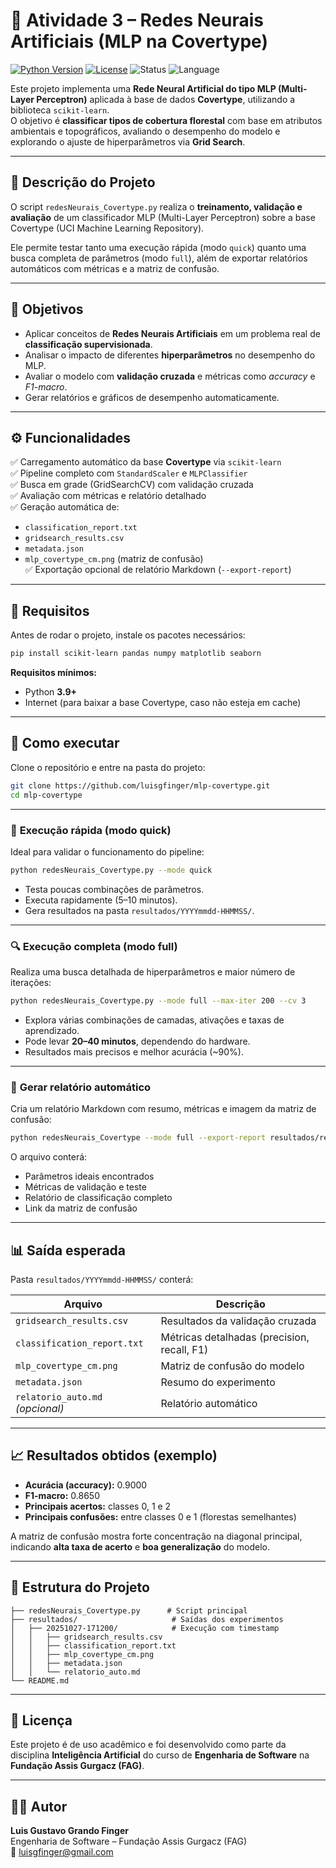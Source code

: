 # 🧠 Atividade 3 – Redes Neurais Artificiais (MLP na Covertype)

[![Python Version](https://img.shields.io/badge/python-3.9%2B-blue.svg)](https://www.python.org/downloads/)
[![License](https://img.shields.io/badge/license-Academic-green.svg)](LICENSE)
![Status](https://img.shields.io/badge/status-Completed-success.svg)
![Language](https://img.shields.io/badge/language-Python-yellow.svg)

Este projeto implementa uma **Rede Neural Artificial do tipo MLP (Multi-Layer Perceptron)** aplicada à base de dados **Covertype**, utilizando a biblioteca `scikit-learn`.  
O objetivo é **classificar tipos de cobertura florestal** com base em atributos ambientais e topográficos, avaliando o desempenho do modelo e explorando o ajuste de hiperparâmetros via **Grid Search**.

---

## 📘 **Descrição do Projeto**

O script `redesNeurais_Covertype.py` realiza o **treinamento, validação e avaliação** de um classificador MLP (Multi-Layer Perceptron) sobre a base Covertype (UCI Machine Learning Repository).  

Ele permite testar tanto uma execução rápida (modo `quick`) quanto uma busca completa de parâmetros (modo `full`), além de exportar relatórios automáticos com métricas e a matriz de confusão.

---

## 🎯 **Objetivos**

- Aplicar conceitos de **Redes Neurais Artificiais** em um problema real de **classificação supervisionada**.  
- Analisar o impacto de diferentes **hiperparâmetros** no desempenho do MLP.  
- Avaliar o modelo com **validação cruzada** e métricas como *accuracy* e *F1-macro*.  
- Gerar relatórios e gráficos de desempenho automaticamente.

---

## ⚙️ **Funcionalidades**

✅ Carregamento automático da base **Covertype** via `scikit-learn`  
✅ Pipeline completo com `StandardScaler` e `MLPClassifier`  
✅ Busca em grade (GridSearchCV) com validação cruzada  
✅ Avaliação com métricas e relatório detalhado  
✅ Geração automática de:
- `classification_report.txt`  
- `gridsearch_results.csv`  
- `metadata.json`  
- `mlp_covertype_cm.png` (matriz de confusão)  
✅ Exportação opcional de relatório Markdown (`--export-report`)

---

## 🧩 **Requisitos**

Antes de rodar o projeto, instale os pacotes necessários:

```bash
pip install scikit-learn pandas numpy matplotlib seaborn
```

**Requisitos mínimos:**
- Python **3.9+**
- Internet (para baixar a base Covertype, caso não esteja em cache)

---

## 🚀 **Como executar**

Clone o repositório e entre na pasta do projeto:

```bash
git clone https://github.com/luisgfinger/mlp-covertype.git
cd mlp-covertype
```

---

### 🧪 **Execução rápida (modo quick)**

Ideal para validar o funcionamento do pipeline:

```bash
python redesNeurais_Covertype.py --mode quick
```

- Testa poucas combinações de parâmetros.  
- Executa rapidamente (5–10 minutos).  
- Gera resultados na pasta `resultados/YYYYmmdd-HHMMSS/`.

---

### 🔍 **Execução completa (modo full)**

Realiza uma busca detalhada de hiperparâmetros e maior número de iterações:

```bash
python redesNeurais_Covertype.py --mode full --max-iter 200 --cv 3
```

- Explora várias combinações de camadas, ativações e taxas de aprendizado.  
- Pode levar **20–40 minutos**, dependendo do hardware.  
- Resultados mais precisos e melhor acurácia (~90%).

---

### 🧾 **Gerar relatório automático**

Cria um relatório Markdown com resumo, métricas e imagem da matriz de confusão:

```bash
python redesNeurais_Covertype --mode full --export-report resultados/relatorio_auto.md
```

O arquivo conterá:
- Parâmetros ideais encontrados
- Métricas de validação e teste
- Relatório de classificação completo
- Link da matriz de confusão

---

## 📊 **Saída esperada**

Pasta `resultados/YYYYmmdd-HHMMSS/` conterá:

| Arquivo | Descrição |
|----------|------------|
| `gridsearch_results.csv` | Resultados da validação cruzada |
| `classification_report.txt` | Métricas detalhadas (precision, recall, F1) |
| `mlp_covertype_cm.png` | Matriz de confusão do modelo |
| `metadata.json` | Resumo do experimento |
| `relatorio_auto.md` *(opcional)* | Relatório automático |

---

## 📈 **Resultados obtidos (exemplo)**

- **Acurácia (accuracy):** 0.9000  
- **F1-macro:** 0.8650  
- **Principais acertos:** classes 0, 1 e 2  
- **Principais confusões:** entre classes 0 e 1 (florestas semelhantes)  

A matriz de confusão mostra forte concentração na diagonal principal, indicando **alta taxa de acerto** e **boa generalização** do modelo.

---

## 🧠 **Estrutura do Projeto**

```
├── redesNeurais_Covertype.py      # Script principal
├── resultados/                     # Saídas dos experimentos
│   ├── 20251027-171200/            # Execução com timestamp
│   │   ├── gridsearch_results.csv
│   │   ├── classification_report.txt
│   │   ├── mlp_covertype_cm.png
│   │   ├── metadata.json
│   │   └── relatorio_auto.md
└── README.md
```

---

## 🧾 **Licença**

Este projeto é de uso acadêmico e foi desenvolvido como parte da disciplina **Inteligência Artificial** do curso de **Engenharia de Software** na **Fundação Assis Gurgacz (FAG)**.

---

## 👨‍💻 **Autor**

**Luis Gustavo Grando Finger**  
Engenharia de Software – Fundação Assis Gurgacz (FAG)  
📧 [luisgfinger@gmail.com](mailto:luisgfinger@gmail.com)
